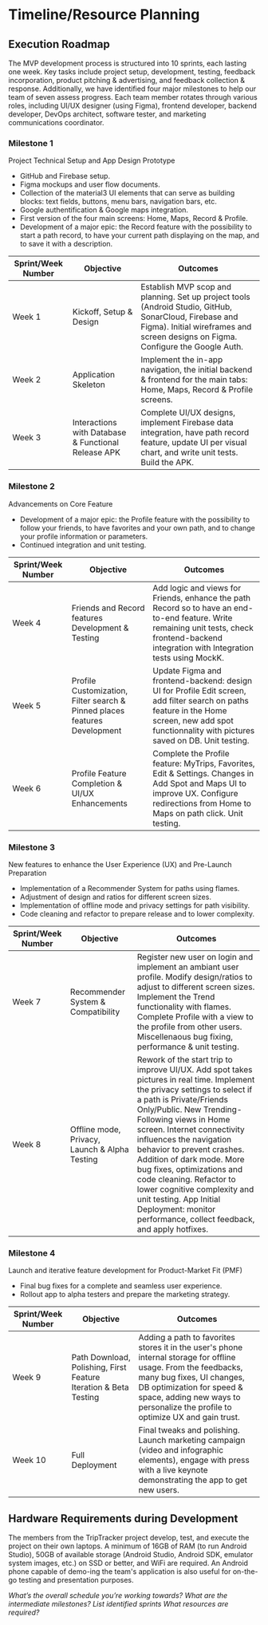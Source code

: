 # Timeline/Resource Planning


## Execution Roadmap


The MVP development process is structured into 10 sprints, each lasting one week. Key tasks include project setup, development, testing, feedback incorporation, product pitching & advertising, and feedback collection & response. Additionally, we have identified four major milestones to help our team of seven assess progress. Each team member rotates through various roles, including UI/UX designer (using Figma), frontend developer, backend developer, DevOps architect, software tester, and marketing communications coordinator.

### Milestone 1

Project Technical Setup and App Design Prototype

- GitHub and Firebase setup.
- Figma mockups and user flow documents.
- Collection of the material3 UI elements that can serve as building blocks: text fields, buttons, menu bars, navigation bars, etc.
- Google authentification & Google maps integration.
- First version of the four main screens: Home, Maps, Record & Profile.
- Development of a major epic: the Record feature with the possibility to start a path record, to have your current path displaying on the map, and to save it with a description.


| **Sprint/Week Number** | **Objective** | **Outcomes** |
| --- | --- | --- |
| Week 1 | Kickoff, Setup & Design | Establish MVP scop and planning. Set up project tools (Android Studio, GitHub, SonarCloud, Firebase and Figma). Initial wireframes and screen designs on Figma. Configure the Google Auth.  |
| Week 2 | Application Skeleton | Implement the in-app navigation, the initial backend & frontend for the main tabs: Home, Maps, Record & Profile screens. |
| Week 3 | Interactions with Database & Functional Release APK  | Complete UI/UX designs, implement Firebase data integration, have path record feature, update UI per visual chart, and write unit tests. Build the APK. |

### Milestone 2

Advancements on Core Feature

- Development of a major epic: the Profile feature with the possibility to follow your friends, to have favorites and your own path, and to change your profile information or parameters.
- Continued integration and unit testing.

| **Sprint/Week Number** | **Objective** | **Outcomes** |
| --- | --- | --- |
| Week 4 | Friends and Record features Development & Testing | Add logic and views for Friends, enhance the path Record so to have an end-to-end feature. Write remaining unit tests, check frontend-backend integration with Integration tests using MockK.  |
| Week 5 | Profile Customization, Filter search & Pinned places features Development | Update Figma and frontend-backend: design UI for Profile Edit screen, add filter search on paths feature in the Home screen, new add spot functionnality with pictures saved on DB. Unit testing.|
| Week 6 | Profile Feature Completion & UI/UX Enhancements | Complete the Profile feature: MyTrips, Favorites, Edit & Settings. Changes in Add Spot and Maps UI to improve UX. Configure redirections from Home to Maps on path click. Unit testing. |

### Milestone 3

New features to enhance the User Experience (UX) and Pre-Launch Preparation

- Implementation of a Recommender System for paths using flames.
- Adjustment of design and ratios for different screen sizes.
- Implementation of offline mode and privacy settings for path visibility.
- Code cleaning and refactor to prepare release and to lower complexity.

| **Sprint/Week Number** | **Objective** | **Outcomes** |
| --- | --- | --- |
| Week 7 | Recommender System & Compatibility | Register new user on login and implement an ambiant user profile. Modify design/ratios to adjust to different screen sizes. Implement the Trend functionality with flames. Complete Profile with a view to the profile from other users. Miscellenaous bug fixing, performance & unit testing. |
| Week 8 | Offline mode, Privacy, Launch & Alpha Testing | Rework of the start trip to improve UI/UX. Add spot takes pictures in real time. Implement the privacy settings to select if a path is Private/Friends Only/Public. New Trending-Following views in Home screen.  Internet connectivity influences the navigation behavior to prevent crashes. Addition of dark mode. More bug fixes, optimizations and code cleaning. Refactor to lower cognitive complexity and unit testing. App Initial Deployment: monitor performance, collect feedback, and apply hotfixes. |

### Milestone 4

Launch and iterative feature development for Product-Market Fit (PMF)

- Final bug fixes for a complete and seamless user experience.
- Rollout app to alpha testers and prepare the marketing strategy.

| **Sprint/Week Number** | **Objective** | **Outcomes** |
| --- | --- | --- |
| Week 9 | Path Download, Polishing, First Feature Iteration & Beta Testing | Adding a path to favorites stores it in the user's phone internal storage for offline usage. From the feedbacks, many bug fixes, UI changes, DB optimization for speed & space, adding new ways to personalize the profile to optimize UX and gain trust.  |
| Week 10 | Full Deployment | Final tweaks and polishing. Launch marketing campaign (video and infographic elements), engage with press with a live keynote demonstrating the app to get new users. |

## Hardware Requirements during Development
The members from the TripTracker project develop, test, and execute the project on their own laptops. A minimum of 16GB of RAM (to run Android Studio), 50GB of available storage (Android Studio, Android SDK, emulator system images, etc.) on SSD or better, and WiFi are required. An Android phone capable of demo-ing the team's application is also useful for on-the-go testing and presentation purposes.


*What’s the overall schedule you’re working towards?*
*What are the intermediate milestones?*
*List identified sprints*
*What resources are required?*

